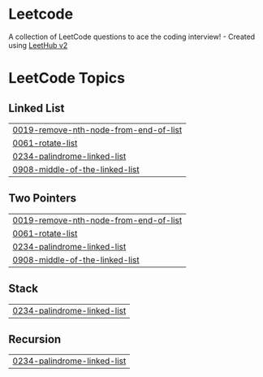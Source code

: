 # Leetcode
A collection of LeetCode questions to ace the coding interview! - Created using [LeetHub v2](https://github.com/arunbhardwaj/LeetHub-2.0)

<!---LeetCode Topics Start-->
# LeetCode Topics
## Linked List
|  |
| ------- |
| [0019-remove-nth-node-from-end-of-list](https://github.com/sourav030/Leetcode/tree/master/0019-remove-nth-node-from-end-of-list) |
| [0061-rotate-list](https://github.com/sourav030/Leetcode/tree/master/0061-rotate-list) |
| [0234-palindrome-linked-list](https://github.com/sourav030/Leetcode/tree/master/0234-palindrome-linked-list) |
| [0908-middle-of-the-linked-list](https://github.com/sourav030/Leetcode/tree/master/0908-middle-of-the-linked-list) |
## Two Pointers
|  |
| ------- |
| [0019-remove-nth-node-from-end-of-list](https://github.com/sourav030/Leetcode/tree/master/0019-remove-nth-node-from-end-of-list) |
| [0061-rotate-list](https://github.com/sourav030/Leetcode/tree/master/0061-rotate-list) |
| [0234-palindrome-linked-list](https://github.com/sourav030/Leetcode/tree/master/0234-palindrome-linked-list) |
| [0908-middle-of-the-linked-list](https://github.com/sourav030/Leetcode/tree/master/0908-middle-of-the-linked-list) |
## Stack
|  |
| ------- |
| [0234-palindrome-linked-list](https://github.com/sourav030/Leetcode/tree/master/0234-palindrome-linked-list) |
## Recursion
|  |
| ------- |
| [0234-palindrome-linked-list](https://github.com/sourav030/Leetcode/tree/master/0234-palindrome-linked-list) |
<!---LeetCode Topics End-->